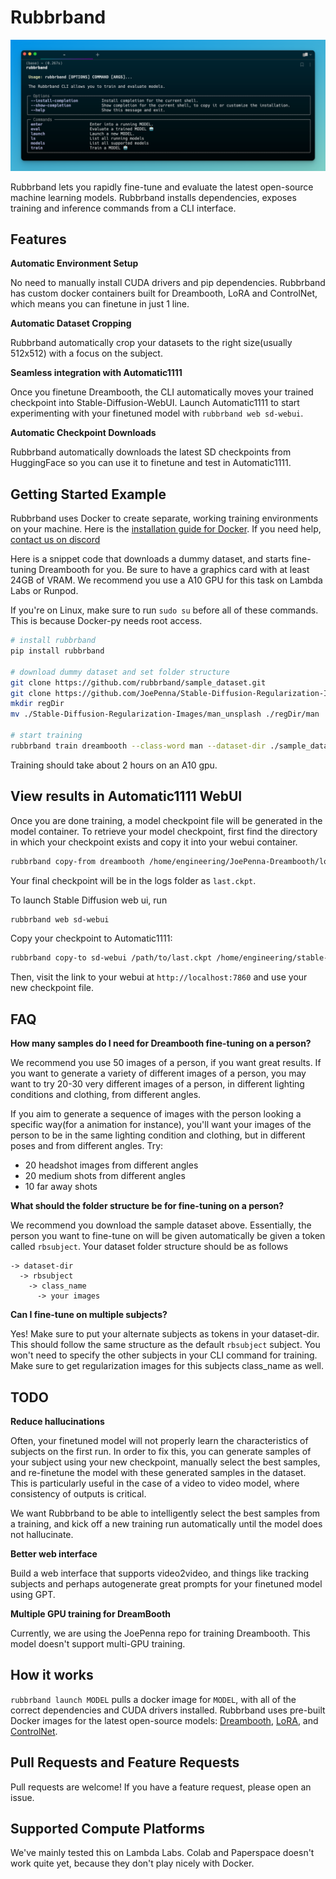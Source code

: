 # Rubbrband

![rubbrband train image](https://raw.githubusercontent.com/rubbrband/img/main/cli.png)

Rubbrband lets you rapidly fine-tune and evaluate the latest open-source machine learning models. Rubbrband installs dependencies, exposes training and inference commands from a CLI interface.

## Features

**Automatic Environment Setup**

No need to manually install CUDA drivers and pip dependencies. Rubbrband has custom docker containers built for Dreambooth, LoRA and ControlNet,
which means you can finetune in just 1 line.

**Automatic Dataset Cropping**

Rubbrband automatically crop your datasets to the right size(usually 512x512) with a focus on the subject.

**Seamless integration with Automatic1111**

Once you finetune Dreambooth, the CLI automatically moves your trained checkpoint into Stable-Diffusion-WebUI.
Launch Automatic1111 to start experimenting with your finetuned model with `rubbrband web sd-webui`.

**Automatic Checkpoint Downloads**

Rubbrband automatically downloads the latest SD checkpoints from HuggingFace so you can use it to finetune and test in Automatic1111.

## Getting Started Example

Rubbrband uses Docker to create separate, working training environments on your machine. Here is the [installation guide for Docker](https://docs.docker.com/engine/install/). If you need help, [contact us on discord](https://discord.gg/BW3R9yK7Fh)

Here is a snippet code that downloads a dummy dataset, and starts fine-tuning Dreambooth for you. Be sure to have a graphics card with at least 24GB of VRAM. We recommend you use a A10 GPU for this task on Lambda Labs or Runpod.

If you're on Linux, make sure to run `sudo su` before all of these commands. This is because Docker-py needs root access.

```bash
# install rubbrband
pip install rubbrband

# download dummy dataset and set folder structure
git clone https://github.com/rubbrband/sample_dataset.git
git clone https://github.com/JoePenna/Stable-Diffusion-Regularization-Images.git --depth 1
mkdir regDir
mv ./Stable-Diffusion-Regularization-Images/man_unsplash ./regDir/man

# start training
rubbrband train dreambooth --class-word man --dataset-dir ./sample_dataset --reg-dir ./regDir --log-dir ./logs
```

Training should take about 2 hours on an A10 gpu.

## View results in Automatic1111 WebUI

Once you are done training, a model checkpoint file will be generated in the model container. To retrieve your model checkpoint, first find the directory in which your checkpoint exists and copy it into your webui container.

```bash
rubbrband copy-from dreambooth /home/engineering/JoePenna-Dreambooth/logs ./
```

Your final checkpoint will be in the logs folder as `last.ckpt`.

To launch Stable Diffusion web ui, run

```bash
rubbrband web sd-webui
```

Copy your checkpoint to Automatic1111:

```bash
rubbrband copy-to sd-webui /path/to/last.ckpt /home/engineering/stable-diffusion-webui/models/Stable-diffusion/
```

Then, visit the link to your webui at `http://localhost:7860` and use your new checkpoint file.

## FAQ

**How many samples do I need for Dreambooth fine-tuning on a person?**

We recommend you use 50 images of a person, if you want great results. If you want to generate a variety of different images of a person, you may want to try 20-30 very different images of a person, in different lighting conditions and clothing, from different angles.

If you aim to generate a sequence of images with the person looking a specific way(for a animation for instance), you'll want your images of the person to be in the same lighting condition and clothing, but in different poses and from different angles. Try:

- 20 headshot images from different angles
- 20 medium shots from different angles
- 10 far away shots

**What should the folder structure be for fine-tuning on a person?**

We recommend you download the sample dataset above. Essentially, the person you want to fine-tune on will be given automatically be given a token called `rbsubject`. Your dataset folder structure should be as follows

```
-> dataset-dir
  -> rbsubject
    -> class_name
      -> your images
```

**Can I fine-tune on multiple subjects?**

Yes! Make sure to put your alternate subjects as tokens in your dataset-dir. This should follow the same structure as the default `rbsubject` subject. You won't need to specify the other subjects in your CLI command for training. Make sure to get regularization images for this subjects class_name as well.

## TODO

**Reduce hallucinations**

Often, your finetuned model will not properly learn the characteristics of subjects on the first run. In order to
fix this, you can generate samples of your subject using your new checkpoint, manually select the best samples,
and re-finetune the model with these generated samples in the dataset. This is particularly useful in the case of
a video to video model, where consistency of outputs is critical.

We want Rubbrband to be able to intelligently select the best samples from a training, and kick off a new training run automatically until the model does not hallucinate.

**Better web interface**

Build a web interface that supports video2video, and things like tracking subjects and perhaps autogenerate great prompts for your finetuned model using GPT.

**Multiple GPU training for DreamBooth**

Currently, we are using the JoePenna repo for training Dreambooth. This model doesn't support multi-GPU training.

## How it works

`rubbrband launch MODEL` pulls a docker image for `MODEL`, with all of the correct dependencies and CUDA drivers installed. Rubbrband uses pre-built Docker images for the latest open-source models: [Dreambooth](https://github.com/XavierXiao/Dreambooth-Stable-Diffusion.git), [LoRA](https://github.com/cloneofsimo/lora), and [ControlNet](https://github.com/lllyasviel/ControlNet).

## Pull Requests and Feature Requests

Pull requests are welcome! If you have a feature request, please open an issue.

## Supported Compute Platforms

We've mainly tested this on Lambda Labs. Colab and Paperspace doesn't work quite yet, because they don't play nicely with Docker.
